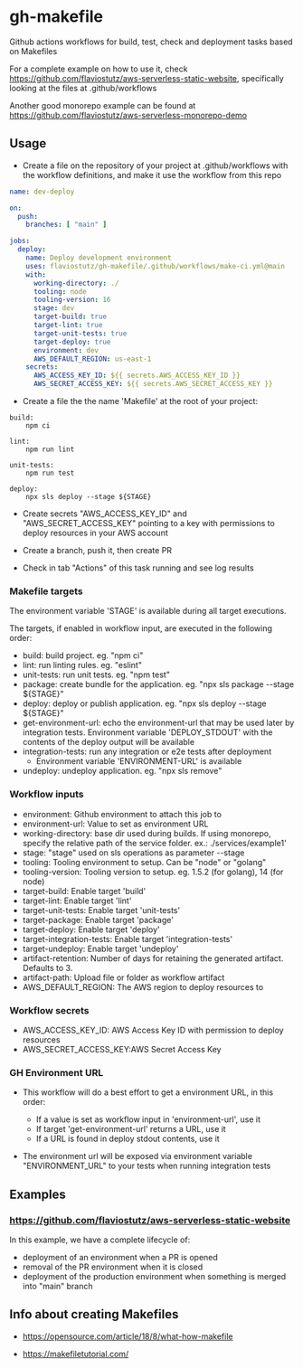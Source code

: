 # gh-makefile

Github actions workflows for build, test, check and deployment tasks based on  Makefiles

For a complete example on how to use it, check https://github.com/flaviostutz/aws-serverless-static-website, specifically looking at the files at .github/workflows

Another good monorepo example can be found at https://github.com/flaviostutz/aws-serverless-monorepo-demo

## Usage

* Create a file on the repository of your project at .github/workflows with the workflow definitions, and make it use the workflow from this repo

```yml
name: dev-deploy

on:
  push:
    branches: [ "main" ]

jobs:
  deploy:
    name: Deploy development environment
    uses: flaviostutz/gh-makefile/.github/workflows/make-ci.yml@main
    with:
      working-directory: ./
      tooling: node
      tooling-version: 16
      stage: dev
      target-build: true
      target-lint: true
      target-unit-tests: true
      target-deploy: true
      environment: dev
      AWS_DEFAULT_REGION: us-east-1
    secrets:
      AWS_ACCESS_KEY_ID: ${{ secrets.AWS_ACCESS_KEY_ID }}
      AWS_SECRET_ACCESS_KEY: ${{ secrets.AWS_SECRET_ACCESS_KEY }}
```

* Create a file the the name 'Makefile' at the root of your project:

```
build:
	npm ci

lint:
	npm run lint

unit-tests:
	npm run test

deploy:
	npx sls deploy --stage ${STAGE}
```

* Create secrets "AWS_ACCESS_KEY_ID" and "AWS_SECRET_ACCESS_KEY" pointing to a key with permissions to deploy resources in your AWS account

* Create a branch, push it, then create PR

* Check in tab "Actions" of this task running and see log results

### Makefile targets

The environment variable 'STAGE' is available during all target executions.

The targets, if enabled in workflow input, are executed in the following order:

* build: build project. eg. "npm ci"
* lint: run linting rules. eg. "eslint"
* unit-tests: run unit tests. eg. "npm test"
* package: create bundle for the application. eg. "npx sls package --stage ${STAGE}"
* deploy: deploy or publish application. eg. "npx sls deploy --stage ${STAGE}"
* get-environment-url: echo the environment-url that may be used later by integration tests. Environment variable 'DEPLOY_STDOUT' with the contents of the deploy output will be available
* integration-tests: run any integration or e2e tests after deployment
  * Environment variable 'ENVIRONMENT-URL' is available
* undeploy: undeploy application. eg. "npx sls remove"

### Workflow inputs

* environment: Github environment to attach this job to
* environment-url: Value to set as environment URL
* working-directory: base dir used during builds. If using monorepo, specify the relative path of the service folder. ex.: ./services/example1'
* stage: "stage" used on sls operations as parameter --stage
* tooling: Tooling environment to setup. Can be "node" or "golang"
* tooling-version: Tooling version to setup. eg. 1.5.2 (for golang), 14 (for node)
* target-build: Enable target 'build'
* target-lint: Enable target 'lint'
* target-unit-tests: Enable target 'unit-tests'
* target-package: Enable target 'package'
* target-deploy: Enable target 'deploy'
* target-integration-tests: Enable target 'integration-tests'
* target-undeploy: Enable target 'undeploy'
* artifact-retention: Number of days for retaining the generated artifact. Defaults to 3.
* artifact-path: Upload file or folder as workflow artifact
* AWS_DEFAULT_REGION: The AWS region to deploy resources to

### Workflow secrets

* AWS_ACCESS_KEY_ID: AWS Access Key ID with permission to deploy resources
* AWS_SECRET_ACCESS_KEY:AWS Secret Access Key

### GH Environment URL

* This workflow will do a best effort to get a environment URL, in this order:
  * If a value is set as workflow input in 'environment-url', use it
  * If target 'get-environment-url' returns a URL, use it
  * If a URL is found in deploy stdout contents, use it

* The environment url will be exposed via environment variable "ENVIRONMENT_URL" to your tests when running integration tests

## Examples

### https://github.com/flaviostutz/aws-serverless-static-website

In this example, we have a complete lifecycle of:

* deployment of an environment when a PR is opened
* removal of the PR environment when it is closed
* deployment of the production environment when something is merged into "main" branch

## Info about creating Makefiles

* https://opensource.com/article/18/8/what-how-makefile

* https://makefiletutorial.com/

